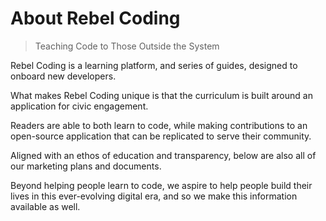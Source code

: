 # About Rebel Coding

> Teaching Code to Those Outside the System

Rebel Coding is a learning platform, and series of guides, designed to onboard new developers.

What makes Rebel Coding unique is that the curriculum is built around an application for civic engagement.

Readers are able to both learn to code, while making contributions to an open-source application that can be replicated to serve their community.

Aligned with an ethos of education and transparency, below are also all of our marketing plans and documents.

Beyond helping people learn to code, we aspire to help people build their lives in this ever-evolving digital era, and so we make this information available as well.